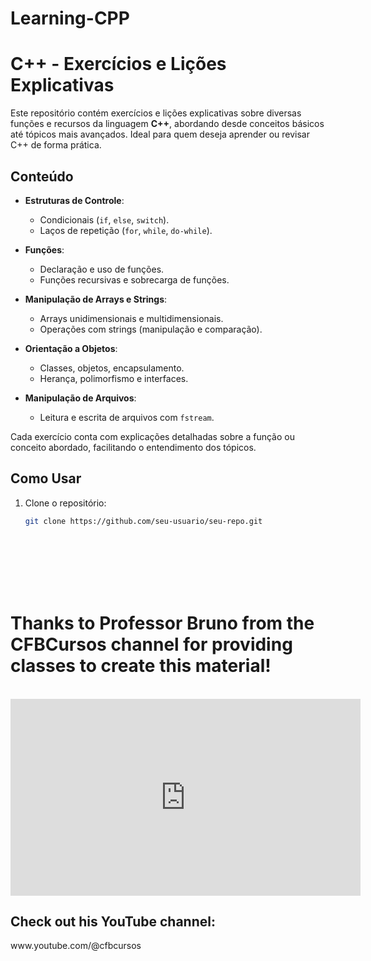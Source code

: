 # Learning-CPP

# C++ - Exercícios e Lições Explicativas

Este repositório contém exercícios e lições explicativas sobre diversas funções e recursos da linguagem **C++**, abordando desde conceitos básicos até tópicos mais avançados. Ideal para quem deseja aprender ou revisar C++ de forma prática.

## Conteúdo

- **Estruturas de Controle**:
  - Condicionais (`if`, `else`, `switch`).
  - Laços de repetição (`for`, `while`, `do-while`).
  
- **Funções**:
  - Declaração e uso de funções.
  - Funções recursivas e sobrecarga de funções.

- **Manipulação de Arrays e Strings**:
  - Arrays unidimensionais e multidimensionais.
  - Operações com strings (manipulação e comparação).

- **Orientação a Objetos**:
  - Classes, objetos, encapsulamento.
  - Herança, polimorfismo e interfaces.

- **Manipulação de Arquivos**:
  - Leitura e escrita de arquivos com `fstream`.

Cada exercício conta com explicações detalhadas sobre a função ou conceito abordado, facilitando o entendimento dos tópicos.

## Como Usar

1. Clone o repositório:
   ```bash
   git clone https://github.com/seu-usuario/seu-repo.git


<br><br><br><br><br>
<h1>Thanks to Professor Bruno from the CFBCursos channel for providing classes to create this material!</h1><br>
<iframe width="560" height="315" src="https://www.youtube.com/embed/nUQKr-ey86Y?si=1P6NX89M6zWoecVM" title="YouTube video player" frameborder="0" allow="accelerometer; autoplay; clipboard-write; encrypted-media; gyroscope; picture-in-picture; web-share" referrerpolicy="strict-origin-when-cross-origin" allowfullscreen></iframe><br>

<h2>Check out his YouTube channel:</h2>
www.youtube.com/@cfbcursos
